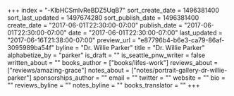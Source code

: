 +++
index = "-KlbHCSmlvReBDZ5UqB7"
sort_create_date = 1496381400
sort_last_updated = 1497674280
sort_publish_date = 1496381400
create_date = "2017-06-01T22:30:00-07:00"
publish_date = "2017-06-01T22:30:00-07:00"
date = "2017-06-01T22:30:00-07:00"
last_updated = "2017-06-16T21:38:00-07:00"
preview_url = "e87796b4-b6e3-ca79-86af-3095989ba54f"
byline = "Dr. Willie Parker"
title = "Dr. Willie Parker"
alphabetize_by = "parker"
is_draft = ""
is_seattle_pnw_writer = false
written_about = ""
books_author = ["books/lifes-work"]
reviews_about = ["reviews/amazing-grace"]
notes_about = ["notes/portrait-gallery-dr-willie-parker"]
sponsorships_author = ""
email = ""
twitter = ""
website = ""
bio = ""
reviews_byline = ""
notes_byline = ""
books_translator = ""
+++
